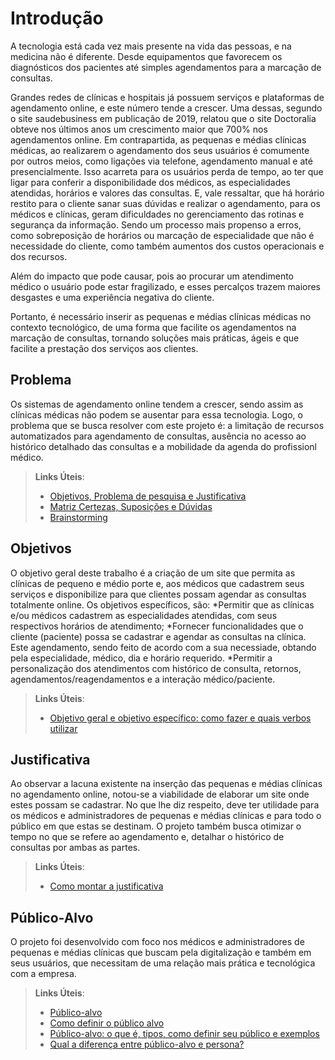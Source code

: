 # Introdução
A tecnologia está cada vez mais presente na vida das pessoas, e na medicina não é diferente. Desde equipamentos que favorecem os diagnósticos dos pacientes até  simples agendamentos para a marcação de consultas. 

Grandes redes de clínicas e hospitais já possuem serviços e plataformas de agendamento online, e este número tende a crescer. Uma dessas, segundo o site saudebusiness em publicação de 2019, relatou que o site Doctoralia obteve nos últimos anos um crescimento maior que 700% nos agendamentos online. Em contrapartida, as pequenas e médias clínicas médicas, ao realizarem o agendamento dos seus usuários é comumente por outros meios, como ligações via telefone, agendamento manual e até presencialmente. Isso acarreta para os usuários perda de tempo, ao ter que ligar para conferir a disponibilidade dos médicos, as especialidades atendidas, horários e valores das consultas. E, vale ressaltar, que há horário restito para o cliente sanar suas dúvidas e realizar o agendamento, para os médicos e clínicas, geram dificuldades no gerenciamento das rotinas e segurança da informação. Sendo um processo mais propenso a erros, como sobreposição de horários ou marcação de especialidade que não é necessidade do cliente, como também aumentos dos custos operacionais e dos recursos.

Além do impacto que pode causar, pois ao procurar um atendimento médico o usuário pode estar fragilizado, e esses percalços trazem maiores desgastes e uma experiência negativa do cliente.

Portanto, é necessário inserir as pequenas e médias clínicas médicas no contexto tecnológico, de uma forma que facilite os agendamentos na marcação de consultas, tornando soluções mais práticas, ágeis e que facilite a prestação dos serviços aos clientes. 

## Problema
Os sistemas de agendamento online tendem a crescer, sendo assim as clínicas médicas não podem se ausentar para essa tecnologia. Logo, o problema que se busca resolver com este projeto é: a limitação de recursos automatizados para agendamento de consultas, ausência no acesso ao histórico detalhado das consultas e a mobilidade da agenda do profissionl médico. 

> **Links Úteis**:
> - [Objetivos, Problema de pesquisa e Justificativa](https://medium.com/@versioparole/objetivos-problema-de-pesquisa-e-justificativa-c98c8233b9c3)
> - [Matriz Certezas, Suposições e Dúvidas](https://medium.com/educa%C3%A7%C3%A3o-fora-da-caixa/matriz-certezas-suposi%C3%A7%C3%B5es-e-d%C3%BAvidas-fa2263633655)
> - [Brainstorming](https://www.euax.com.br/2018/09/brainstorming/)

## Objetivos

O objetivo geral deste trabalho é a criação de um site que permita as clínicas de pequeno e médio porte e, aos médicos que cadastrem seus serviços e disponibilize para que clientes possam agendar as consultas totalmente online. 
Os objetivos específicos, são:
 *Permitir que as clínicas e/ou médicos cadastrem as especialidades atendidas, com seus respectivos horários de atendimento;
 *Fornecer funcionalidades que o cliente (paciente) possa se cadastrar e agendar as consultas na clínica. Este agendamento, sendo feito de acordo com a sua necessiade, obtando pela especialidade, médico, dia e horário requerido. 
 *Permitir a personalização dos atendimentos com histórico de consulta, retornos, agendamentos/reagendamentos e a interação médico/paciente. 
 

 
> **Links Úteis**:
> - [Objetivo geral e objetivo específico: como fazer e quais verbos utilizar](https://blog.mettzer.com/diferenca-entre-objetivo-geral-e-objetivo-especifico/)

## Justificativa

Ao observar a lacuna existente na inserção das pequenas e médias clínicas no agendamento online, notou-se a viabilidade de elaborar um site onde estes possam se cadastrar. No que lhe diz respeito, deve ter utilidade para os médicos e administradores de pequenas e médias clínicas e para todo o público em que estas se destinam. O projeto também busca otimizar o tempo no que se refere ao agendamento e, detalhar o histórico de consultas por ambas as partes.




> **Links Úteis**:
> - [Como montar a justificativa](https://guiadamonografia.com.br/como-montar-justificativa-do-tcc/)

## Público-Alvo
O projeto foi desenvolvido com foco nos médicos e administradores de pequenas e médias clínicas que buscam pela digitalização e também em seus usuários, que necessitam de uma relação mais prática e tecnológica com a empresa. 

> **Links Úteis**:
> - [Público-alvo](https://blog.hotmart.com/pt-br/publico-alvo/)
> - [Como definir o público alvo](https://exame.com/pme/5-dicas-essenciais-para-definir-o-publico-alvo-do-seu-negocio/)
> - [Público-alvo: o que é, tipos, como definir seu público e exemplos](https://klickpages.com.br/blog/publico-alvo-o-que-e/)
> - [Qual a diferença entre público-alvo e persona?](https://rockcontent.com/blog/diferenca-publico-alvo-e-persona/)
